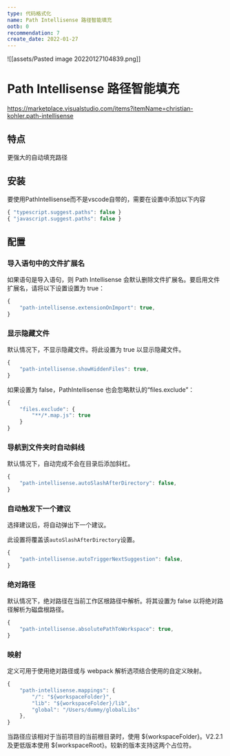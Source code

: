 ```yaml
---
type: 代码格式化
name: Path Intellisense 路径智能填充
ootb: 0
recommendation: 7
create_date: 2022-01-27
---
```


![[assets/Pasted image 20220127104839.png]]

# Path Intellisense 路径智能填充

https://marketplace.visualstudio.com/items?itemName=christian-kohler.path-intellisense

## 特点

更强大的自动填充路径

## 安装

要使用PathIntellisense而不是vscode自带的，需要在设置中添加以下内容

```javascript
{ "typescript.suggest.paths": false }
{ "javascript.suggest.paths": false }
```

## 配置

### 导入语句中的文件扩展名

如果语句是导入语句，则 Path Intellisense 会默认删除文件扩展名。要启用文件扩展名，请将以下设置设置为 true：

```javascript
{
	"path-intellisense.extensionOnImport": true,
}
```

### 显示隐藏文件

默认情况下，不显示隐藏文件。将此设置为 true 以显示隐藏文件。

```javascript
{
	"path-intellisense.showHiddenFiles": true,
}
```

如果设置为 false，PathIntellisense 也会忽略默认的“files.exclude”：

```javascript
{
	"files.exclude": {
		"**/*.map.js": true
	}
}
```

### 导航到文件夹时自动斜线

默认情况下，自动完成不会在目录后添加斜杠。

```javascript
{
	"path-intellisense.autoSlashAfterDirectory": false,
}
```

### 自动触发下一个建议

选择建议后，将自动弹出下一个建议。

此设置将覆盖该`autoSlashAfterDirectory`设置。

```javascript
{
	"path-intellisense.autoTriggerNextSuggestion": false,
}
```

### 绝对路径

默认情况下，绝对路径在当前工作区根路径中解析。将其设置为 false 以将绝对路径解析为磁盘根路径。

```javascript
{
	"path-intellisense.absolutePathToWorkspace": true,
}
```

### 映射

定义可用于使用绝对路径或与 webpack 解析选项结合使用的自定义映射。

```javascript
{
	"path-intellisense.mappings": {
		"/": "${workspaceFolder}",
		"lib": "${workspaceFolder}/lib",
		"global": "/Users/dummy/globalLibs"
	},
}
```

当路径应该相对于当前项目的当前根目录时，使用 ${workspaceFolder}。V2.2.1 及更低版本使用 ${workspaceRoot}。较新的版本支持这两个占位符。